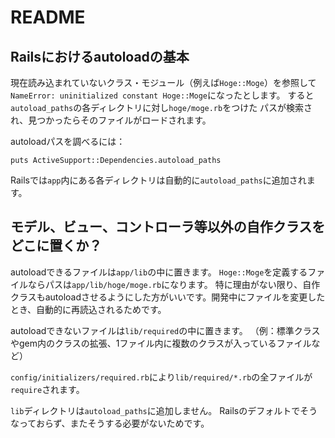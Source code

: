 # README

## Railsにおけるautoloadの基本

現在読み込まれていないクラス・モジュール（例えば`Hoge::Moge`）を参照して
`NameError: uninitialized constant Hoge::Moge`になったとします。
すると`autoload_paths`の各ディレクトリに対し`hoge/moge.rb`をつけた
パスが検索され、見つかったらそのファイルがロードされます。

autoloadパスを調べるには：

```
puts ActiveSupport::Dependencies.autoload_paths
```

Railsでは`app`内にある各ディレクトリは自動的に`autoload_paths`に追加されます。


## モデル、ビュー、コントローラ等以外の自作クラスをどこに置くか？

autoloadできるファイルは`app/lib`の中に置きます。 `Hoge::Moge`を定義するファイルならパスは`app/lib/hoge/moge.rb`になります。
特に理由がない限り、自作クラスもautoloadさせるようにした方がいいです。開発中にファイルを変更したとき、自動的に再読込されるためです。

autoloadできないファイルは`lib/required`の中に置きます。 
（例：標準クラスやgem内のクラスの拡張、1ファイル内に複数のクラスが入っているファイルなど） 

`config/initializers/required.rb`により`lib/required/*.rb`の全ファイルが`require`されます。 

`lib`ディレクトリは`autoload_paths`に追加しません。
Railsのデフォルトでそうなっておらず、またそうする必要がないためです。
